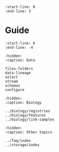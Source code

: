 ```{include} ../../README.md
:start-line: 0
:end-line: 3
```

# Guide

```{include} ../../README.md
:start-line: 6
:end-line: -4
```

```{toctree}
:hidden:
:caption: Data

files-folders
data-lineage
select
stream
schemas
configure
```

```{toctree}
:hidden:
:caption: Biology

../biology/registries
../biology/features
../biology/link-samples
```

```{toctree}
:hidden:
:caption: Other topics

../faq/index
../storage/index
```
